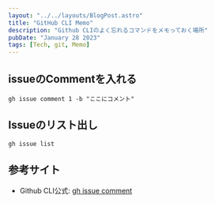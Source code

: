 ```yaml
---
layout: "../../layouts/BlogPost.astro"
title: "GitHub CLI Memo"
description: "Github CLIのよく忘れるコマンドをメモっておく場所"
pubDate: "January 28 2023"
tags: [Tech, git, Memo]
---
```


## issueのCommentを入れる

`gh issue comment 1 -b "ここにコメント"`

## Issueのリスト出し

`gh issue list`

## 参考サイト

- Github CLI公式: [gh issue comment](https://cli.github.com/manual/gh_issue_comment)

